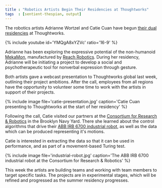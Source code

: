 ```yaml
---
title : "Robotics Artists Begin Their Residencies at Thoughtworks"
tags  : [sentient-thespian, output]
---
```

The robotics artists Adrianne Wortzel and Catie Cuan have begun [their dual residencies](/blog/adrianne-wortzel-catie-cuan-awarded-robotics-residency/) at Thoughtworks.

{% include youtube id='YMQgA8xYZVc' ratio='16-9' %}

Adrianne has been exploring the expressive potential of the non-humanoid [MekaMon](https://www.theverge.com/circuitbreaker/2017/11/15/16642774/mekamon-ar-robot), manufactured by [Reach Robotics](https://reachrobotics.com/). During her residency, Adrianne will be initiating a project to develop a social and psychotherapeutic tool for nonverbal expression through gesture.

<!--excerpt-ends-->

Both artists gave a webcast presentation to Thoughtworks global last week, outlining their project ambitions. After the call, employees from all regions have the opportunity to volunteer some time to work with the artists in support of their projects.

{% include image file='catie-presentation.jpg'
   caption='Catie Cuan presenting to Thoughtworks at the start of her residency' %}

Following the call, Catie visited our partners at the [Consortium for Research &amp; Robotics](http://consortiumrr.com/) in the Brooklyn Navy Yard. There she learned about the control algorithms that drive their [ABB IRB 6700 industrial robot](http://consortiumrr.com/robots-facilities/), as well as the data which can be produced representing it's motions.

Catie is interested in extracting the data so that it can be used in performance, and as part of a movement-based Turing test.

{% include image file='industrial-robot.jpg'
   caption='The ABB IRB 6700 industrial robot at the Consortium for Research & Robotics' %}

This week the artists are building teams and working with team members to target specific tasks. The projects are in experimental stages, which will be refined and progressed as the summer residency progresses.